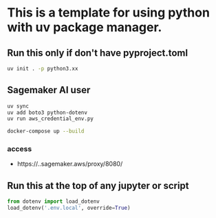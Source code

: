 # This is a template for using python with uv package manager.

## Run this only if don't have pyproject.toml
```bash
uv init . -p python3.xx
```

## Sagemaker AI user
```bash
uv sync
uv add boto3 python-dotenv
uv run aws_credential_env.py
```

```bash
docker-compose up --build
```

### access
- https://<sagemaker-notebook-instance-name>.<aws-region>.sagemaker.aws/proxy/8080/

## Run this at the top of any jupyter or script
```python
from dotenv import load_dotenv
load_dotenv('.env.local', override=True)
```